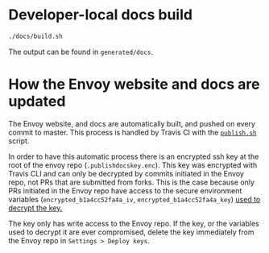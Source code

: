 # Developer-local docs build

```bash
./docs/build.sh
```

The output can be found in `generated/docs`.

# How the Envoy website and docs are updated

The Envoy website, and docs are automatically built, and pushed on every commit 
to master. This process is handled by Travis CI with the 
[`publish.sh`](https://github.com/lyft/envoy/blob/master/docs/publish.sh) script. 

In order to have this automatic process there is an encrypted ssh key at the root 
of the envoy repo (`.publishdocskey.enc`). This key was encrypted with Travis CLI 
and can only be decrypted by commits initiated in the Envoy repo, not PRs that are
submitted from forks. This is the case because only PRs initiated in the Envoy 
repo have access to the secure environment variables (`encrypted_b1a4cc52fa4a_iv`, 
`encrypted_b1a4cc52fa4a_key`) [used to decrypt the key.](https://docs.travis-ci.com/user/pull-requests#Pull-Requests-and-Security-Restrictions)

The key only has write access to the Envoy repo. If the key, or the variables 
used to decrypt it are ever compromised, delete the key immediately from the 
Envoy repo in `Settings > Deploy keys`.

